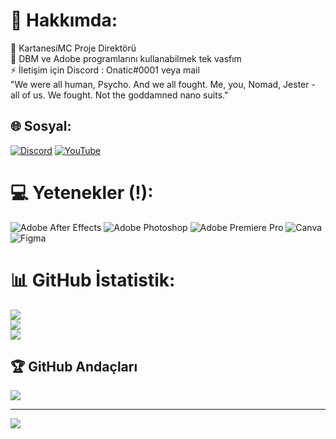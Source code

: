 # 💫 Hakkımda:
🔭 KartanesiMC Proje Direktörü<br>👯 DBM ve Adobe programlarını kullanabilmek tek vasfım<br>⚡ İletişim için Discord : Onatic#0001 veya mail<br>"We were all human, Psycho. And we all fought. Me, you, Nomad, Jester - all of us. We fought. Not the goddamned nano suits."<br>


## 🌐 Sosyal:
[![Discord](https://img.shields.io/badge/Discord-%237289DA.svg?logo=discord&logoColor=white)](https://discord.gg/kartanesimc) [![YouTube](https://img.shields.io/badge/YouTube-%23FF0000.svg?logo=YouTube&logoColor=white)](https://youtube.com/@UCmqLa1LAoCPPVuSqWAF66iQ) 

# 💻 Yetenekler (!):
![Adobe After Effects](https://img.shields.io/badge/Adobe%20After%20Effects-9999FF.svg?style=for-the-badge&logo=Adobe%20After%20Effects&logoColor=white) ![Adobe Photoshop](https://img.shields.io/badge/adobephotoshop-%2331A8FF.svg?style=for-the-badge&logo=adobephotoshop&logoColor=white) ![Adobe Premiere Pro](https://img.shields.io/badge/Adobe%20Premiere%20Pro-9999FF.svg?style=for-the-badge&logo=Adobe%20Premiere%20Pro&logoColor=white) ![Canva](https://img.shields.io/badge/Canva-%2300C4CC.svg?style=for-the-badge&logo=Canva&logoColor=white) 	![Figma](https://img.shields.io/badge/figma-%23F24E1E.svg?style=for-the-badge&logo=figma&logoColor=white)
# 📊 GitHub İstatistik:
![](https://github-readme-stats.vercel.app/api?username=Onatic48&theme=tokyonight&hide_border=false&include_all_commits=true&count_private=false)<br/>
![](https://github-readme-streak-stats.herokuapp.com/?user=Onatic48&theme=tokyonight&hide_border=false)<br/>
![](https://github-readme-stats.vercel.app/api/top-langs/?username=Onatic48&theme=tokyonight&hide_border=false&include_all_commits=true&count_private=false&layout=compact)

## 🏆 GitHub Andaçları
![](https://github-profile-trophy.vercel.app/?username=Onatic48&theme=tokyonight&no-frame=true&no-bg=false&margin-w=4)

---
[![](https://visitcount.itsvg.in/api?id=Onatic48&icon=0&color=1)](https://visitcount.itsvg.in)

<!-- Proudly created with GPRM ( https://gprm.itsvg.in ) -->
